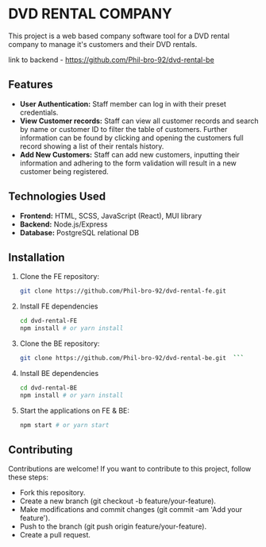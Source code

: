 # DVD RENTAL COMPANY

This project is a web based company software tool for a DVD rental company to manage it's customers and their DVD rentals.

link to backend - https://github.com/Phil-bro-92/dvd-rental-be

## Features

-   **User Authentication:** Staff member can log in with their preset credentials.
-   **View Customer records:** Staff can view all customer records and search by name or customer ID to filter the table of customers. Further information can be found by clicking and opening the customers full record showing a list of their rentals history.
-   **Add New Customers:** Staff can add new customers, inputting their information and adhering to the form validation will result in a new customer being registered.

## Technologies Used

-   **Frontend:** HTML, SCSS, JavaScript (React), MUI library
-   **Backend:** Node.js/Express
-   **Database:** PostgreSQL relational DB

## Installation

1.  Clone the FE repository:

    ```bash
    git clone https://github.com/Phil-bro-92/dvd-rental-fe.git
    ```

2.  Install FE dependencies

    ```bash
    cd dvd-rental-FE
    npm install # or yarn install
    ```

3.  Clone the BE repository:

    ````bash
    git clone https://github.com/Phil-bro-92/dvd-rental-be.git  ```
    ````

4.  Install BE dependencies

    ```bash
    cd dvd-rental-BE
    npm install # or yarn install
    ```

5.  Start the applications on FE & BE:

    ```Bash
    npm start # or yarn start
    ```

## Contributing

Contributions are welcome! If you want to contribute to this project, follow these steps:

-   Fork this repository.
-   Create a new branch (git checkout -b feature/your-feature).
-   Make modifications and commit changes (git commit -am 'Add your feature').
-   Push to the branch (git push origin feature/your-feature).
-   Create a pull request.
